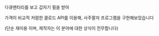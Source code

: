 다큐멘터리를 보고 갑자기 필을 받아

가격이 비교적 저렴한 클로드 API를 이용해, 사주팔자 프로그램을 구현해보았습니다

(단순 재미용 이며, 제작자는 이 분야에 대한 상식이 전무합니다)
